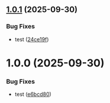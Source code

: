 ## [1.0.1](https://github.com/jadestar01/TableSO/compare/v1.0.0...v1.0.1) (2025-09-30)


### Bug Fixes

* test ([24ce19f](https://github.com/jadestar01/TableSO/commit/24ce19fc53e1238118e5d53193d8d785f1a7275d))

# 1.0.0 (2025-09-30)


### Bug Fixes

* test ([e6bcd80](https://github.com/jadestar01/TableSO/commit/e6bcd808440f9e4b3978ab33d5e031ab697d0929))
